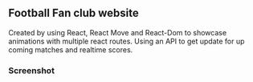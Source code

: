 ## Football Fan club website

Created by using React, React Move and React-Dom to showcase animations with multiple react routes. Using an API to get update for up coming matches and realtime scores.

### Screenshot